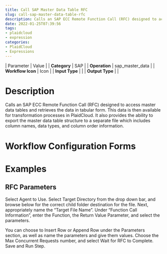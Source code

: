 ```yaml
---
title: Call SAP Master Data Table RFC
slug: call-sap-master-data-table-rfc
description: Calls an SAP ECC Remote Function Call (RFC) designed to access master data tables and retrieves the data in tabular form
date: 2022-01-25T07:39:56
tags:
- plaidcloud
- expression
categories:
- PlaidCloud
- Expressions
---
```





| Parameter | Value |
| **Category** | SAP |
| **Operation** | sap\_master\_data |
| **Workflow Icon** | Icon |
| **Input Type** |  |
| **Output Type** |  |

# Description


Calls an SAP ECC Remote Function Call (RFC) designed to access master data tables and retrieves the data in tabular form. This data is then available for transformation processes in PlaidCloud. It also provides the ability to export the master data table structure to a separate file which includes column names, data types, and column order information.



# Workflow Configuration Forms



# Examples


## RFC Parameters


Select Agent to Use. Select Target Directory from the drop down bar, and browse below for the correct child folder destination for the file. Next, appropriately name the “Target File Name”. Under “Function Call Information”, enter the Function, the Return Value Parameter, and select the parameters.



You can choose to Insert Row or Append Row under the Parameters section, as well as name the parameters and give them values. Choose the Max Concurrent Requests number, and select Wait for RFC to Complete. Save and Run Step.

